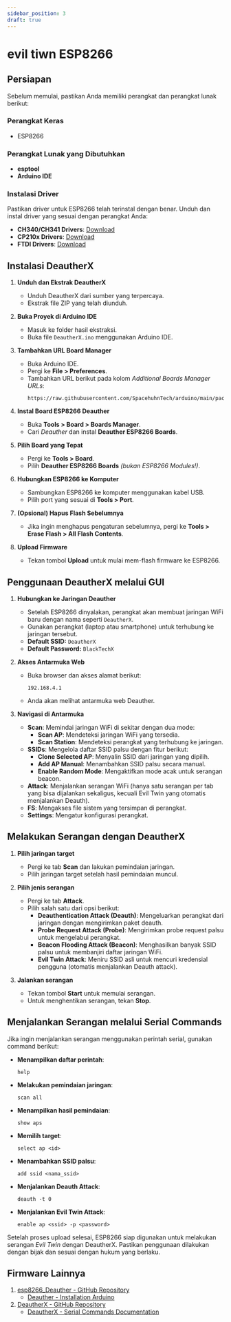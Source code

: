 ```yaml
---
sidebar_position: 3
draft: true
---
```


# evil tiwn ESP8266

## Persiapan

Sebelum memulai, pastikan Anda memiliki perangkat dan perangkat lunak berikut:

### Perangkat Keras

- ESP8266

### Perangkat Lunak yang Dibutuhkan

- **esptool**
- **Arduino IDE**

### Instalasi Driver

Pastikan driver untuk ESP8266 telah terinstal dengan benar. Unduh dan instal driver yang sesuai dengan perangkat Anda:

- **CH340/CH341 Drivers**: [Download](https://wch-ic.com/downloads/CH341SER_ZIP.html)
- **CP210x Drivers**: [Download](https://silabs.com/developers/usb-to-uart-bridge-vcp-drivers)
- **FTDI Drivers**: [Download](https://ftdichip.com/drivers/)

## Instalasi DeautherX

1. **Unduh dan Ekstrak DeautherX**
   - Unduh DeautherX dari sumber yang terpercaya.
   - Ekstrak file ZIP yang telah diunduh.

2. **Buka Proyek di Arduino IDE**
   - Masuk ke folder hasil ekstraksi.
   - Buka file `DeautherX.ino` menggunakan Arduino IDE.

3. **Tambahkan URL Board Manager**
   - Buka Arduino IDE.
   - Pergi ke **File > Preferences**.
   - Tambahkan URL berikut pada kolom *Additional Boards Manager URLs*:
     ```
     https://raw.githubusercontent.com/SpacehuhnTech/arduino/main/package_spacehuhn_index.json
     ```

4. **Instal Board ESP8266 Deauther**
   - Buka **Tools > Board > Boards Manager**.
   - Cari *Deauther* dan instal **Deauther ESP8266 Boards**.

5. **Pilih Board yang Tepat**
   - Pergi ke **Tools > Board**.
   - Pilih **Deauther ESP8266 Boards** *(bukan ESP8266 Modules!)*.

6. **Hubungkan ESP8266 ke Komputer**
   - Sambungkan ESP8266 ke komputer menggunakan kabel USB.
   - Pilih port yang sesuai di **Tools > Port**.

7. **(Opsional) Hapus Flash Sebelumnya**
   - Jika ingin menghapus pengaturan sebelumnya, pergi ke **Tools > Erase Flash > All Flash Contents**.

8. **Upload Firmware**
   - Tekan tombol **Upload** untuk mulai mem-flash firmware ke ESP8266.

## Penggunaan DeautherX melalui GUI

1. **Hubungkan ke Jaringan Deauther**
   - Setelah ESP8266 dinyalakan, perangkat akan membuat jaringan WiFi baru dengan nama seperti `DeautherX`.
   - Gunakan perangkat (laptop atau smartphone) untuk terhubung ke jaringan tersebut.
   - **Default SSID:** `DeautherX`
   - **Default Password:** `BlackTechX`

2. **Akses Antarmuka Web**
   - Buka browser dan akses alamat berikut:
     ```
     192.168.4.1
     ```
   - Anda akan melihat antarmuka web Deauther.

3. **Navigasi di Antarmuka**
   - **Scan**: Memindai jaringan WiFi di sekitar dengan dua mode:
     - **Scan AP**: Mendeteksi jaringan WiFi yang tersedia.
     - **Scan Station**: Mendeteksi perangkat yang terhubung ke jaringan.
   - **SSIDs**: Mengelola daftar SSID palsu dengan fitur berikut:
     - **Clone Selected AP**: Menyalin SSID dari jaringan yang dipilih.
     - **Add AP Manual**: Menambahkan SSID palsu secara manual.
     - **Enable Random Mode**: Mengaktifkan mode acak untuk serangan beacon.
   - **Attack**: Menjalankan serangan WiFi (hanya satu serangan per tab yang bisa dijalankan sekaligus, kecuali Evil Twin yang otomatis menjalankan Deauth).
   - **FS**: Mengakses file sistem yang tersimpan di perangkat.
   - **Settings**: Mengatur konfigurasi perangkat.

## Melakukan Serangan dengan DeautherX

1. **Pilih jaringan target**
   - Pergi ke tab **Scan** dan lakukan pemindaian jaringan.
   - Pilih jaringan target setelah hasil pemindaian muncul.

2. **Pilih jenis serangan**
   - Pergi ke tab **Attack**.
   - Pilih salah satu dari opsi berikut:
     - **Deauthentication Attack (Deauth)**: Mengeluarkan perangkat dari jaringan dengan mengirimkan paket deauth.
     - **Probe Request Attack (Probe)**: Mengirimkan probe request palsu untuk mengelabui perangkat.
     - **Beacon Flooding Attack (Beacon)**: Menghasilkan banyak SSID palsu untuk membanjiri daftar jaringan WiFi.
     - **Evil Twin Attack**: Meniru SSID asli untuk mencuri kredensial pengguna (otomatis menjalankan Deauth attack).

3. **Jalankan serangan**
   - Tekan tombol **Start** untuk memulai serangan.
   - Untuk menghentikan serangan, tekan **Stop**.

## Menjalankan Serangan melalui Serial Commands

Jika ingin menjalankan serangan menggunakan perintah serial, gunakan command berikut:

- **Menampilkan daftar perintah**:
  ```
  help
  ```
- **Melakukan pemindaian jaringan**:
  ```
  scan all
  ```
- **Menampilkan hasil pemindaian**:
  ```
  show aps
  ```
- **Memilih target**:
  ```
  select ap <id>
  ```
- **Menambahkan SSID palsu**:
  ```
  add ssid <nama_ssid>
  ```
- **Menjalankan Deauth Attack**:
  ```
  deauth -t 0
  ```
- **Menjalankan Evil Twin Attack**:
  ```
  enable ap <ssid> -p <password>
  ```

Setelah proses upload selesai, ESP8266 siap digunakan untuk melakukan serangan *Evil Twin* dengan DeautherX. Pastikan penggunaan dilakukan dengan bijak dan sesuai dengan hukum yang berlaku.

## Firmware Lainnya  
1. [esp8266_Deauther - GitHub Repository](https://github.com/spacehuhntech/esp8266_deauther)
   - [Deauther - Installation Arduino](https://deauther.com/docs/diy/installation-arduino)  
2. [DeautherX - GitHub Repository](https://github.com/BlackTechX011/DeautherX)  
   - [DeautherX - Serial Commands Documentation](https://blacktechx011.github.io/DeautherX_Docs/serial-commands/)
